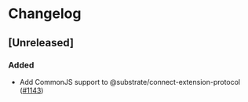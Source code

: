 # Changelog

## [Unreleased]

### Added

- Add CommonJS support to @substrate/connect-extension-protocol ([#1143](https://github.com/paritytech/substrate-connect/pull/1143))
